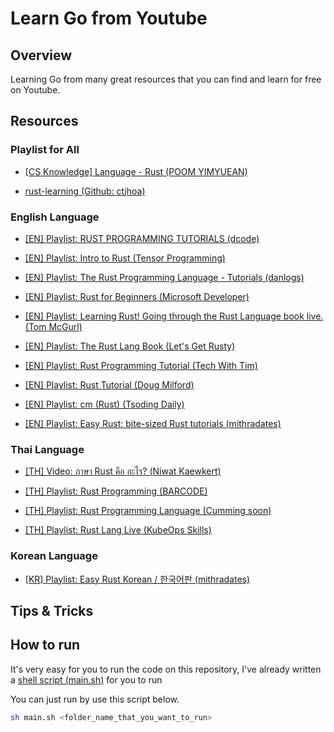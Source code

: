 # Learn Go from Youtube

## Overview

Learning Go from many great resources that you can find and learn for free on Youtube.

## Resources

### Playlist for All

- [[CS Knowledge] Language - Rust (POOM YIMYUEAN)](https://www.youtube.com/playlist?list=PL4gb8oBUMvan04jx76rLKhKPYDdM3eQX7)

- [rust-learning (Github: ctjhoa)](https://github.com/ctjhoa/rust-learning)

### English Language

- [[EN] Playlist: RUST PROGRAMMING TUTORIALS (dcode)](https://www.youtube.com/playlist?list=PLVvjrrRCBy2JSHf9tGxGKJ-bYAN_uDCUL)

- [[EN] Playlist: Intro to Rust (Tensor Programming)](https://www.youtube.com/playlist?list=PLJbE2Yu2zumDF6BX6_RdPisRVHgzV02NW)

- [[EN] Playlist: The Rust Programming Language - Tutorials (danlogs)](https://www.youtube.com/playlist?list=PLK_g1a_cAfaaAO6io1Tluy7EZXhAAK1lC)

- [[EN] Playlist: Rust for Beginners (Microsoft Developer)](https://www.youtube.com/playlist?list=PLlrxD0HtieHjbTjrchBwOVks_sr8EVW1x)

- [[EN] Playlist: Learning Rust! Going through the Rust Language book live. (Tom McGurl)](https://www.youtube.com/playlist?list=PLSbgTZYkscaoV8me47mKqSM6BBSZ73El6)

- [[EN] Playlist: The Rust Lang Book (Let's Get Rusty)](https://www.youtube.com/playlist?list=PLai5B987bZ9CoVR-QEIN9foz4QCJ0H2Y8)
  
- [[EN] Playlist: Rust Programming Tutorial (Tech With Tim)](https://www.youtube.com/playlist?list=PLzMcBGfZo4-nyLTlSRBvo0zjSnCnqjHYQ)
  
- [[EN] Playlist: Rust Tutorial (Doug Milford)](https://www.youtube.com/playlist?list=PLLqEtX6ql2EyPAZ1M2_C0GgVd4A-_L4_5)

- [[EN] Playlist: cm (Rust) (Tsoding Daily)](https://www.youtube.com/playlist?list=PLpM-Dvs8t0VaMLIZWykFodq4xNvqGoYmO)

- [[EN] Playlist: Easy Rust: bite-sized Rust tutorials (mithradates)](https://www.youtube.com/playlist?list=PLfllocyHVgsRwLkTAhG0E-2QxCf-ozBkk)

### Thai Language

- [[TH] Video: ภาษา Rust คือ อะไร? (Niwat Kaewkert)](https://www.youtube.com/watch?v=tQLUfsEZfFM)

- [[TH] Playlist: Rust Programming (BARCODE)](https://www.youtube.com/playlist?list=PLtfWtWKHvrn8fRqhbbrbIZF1tW21sxbqi)

- [[TH] Playlist: Rust Programming Language (Cumming soon)](https://www.youtube.com/playlist?list=PLiVVfnY4ieNoacRsIQtD-0oSVyC0XC-KJ)

- [[TH] Playlist: Rust Lang Live (KubeOps Skills)](https://www.youtube.com/playlist?list=PLWApnCxWplk7nuxEI3mwiAcg6DdjS9QU_)

### Korean Language

- [[KR] Playlist: Easy Rust Korean / 한국어판 (mithradates)](https://www.youtube.com/playlist?list=PLfllocyHVgsSJf1zO6k6o3SX2mbZjAqYE)

## Tips & Tricks

## How to run

It's very easy for you to run the code on this repository, I've already written a [shell script (main.sh)](https://github.com/LebrancWorkshop/Learn-Rust-from-Youtube/blob/main/main.sh) for you to run

You can just run by use this script below.

```bash
sh main.sh <folder_name_that_you_want_to_run>
```
